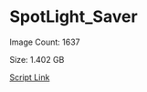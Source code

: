 # SpotLight_Saver

Image Count: 1637

Size: 1.402 GB

[Script Link](https://github.com/liuyal/Archive/blob/master/Python/Utilities/Miscellaneous/spotlight_saver.py)